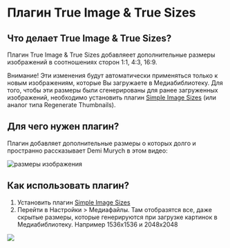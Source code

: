 # Плагин True Image & True Sizes

## Что делает True Image & True Sizes?

Плагин True Image & True Sizes добавляеет дополнительные размеры изображений в соотношениях сторон 1:1, 4:3, 16:9.

Внимание! Эти изменения будут автоматически применяться только к новым изображениям, которые Вы загружаете в Медиабиблиотеку. Для того, чтобы эти размеры были сгенерированы для ранее загруженных изображений, необходимо установить плагин [Simple Image Sizes](https://wordpress.org/plugins/simple-image-sizes/) (или аналог типа Regenerate Thumbnails). 


## Для чего нужен плагин? 

Плагин добавляет дополнительные размеры о которых долго и пространно рассказывает Demi Murych в этом видео:


![размеры изображения](https://i.imgur.com/pwYP8tf.png)



## Как использовать плагин?

1. Установить плагин [Simple Image Sizes](https://wordpress.org/plugins/simple-image-sizes/)
2. Перейти в Настройки > Медиафайлы. Там отобразятся все, даже скрытые размеры, которые генерируются при загрузке картинок в Медиабиблиотеку. Например 1536x1536 и 2048x2048
<img src="https://i.imgur.com/atka6hN.jpg">
